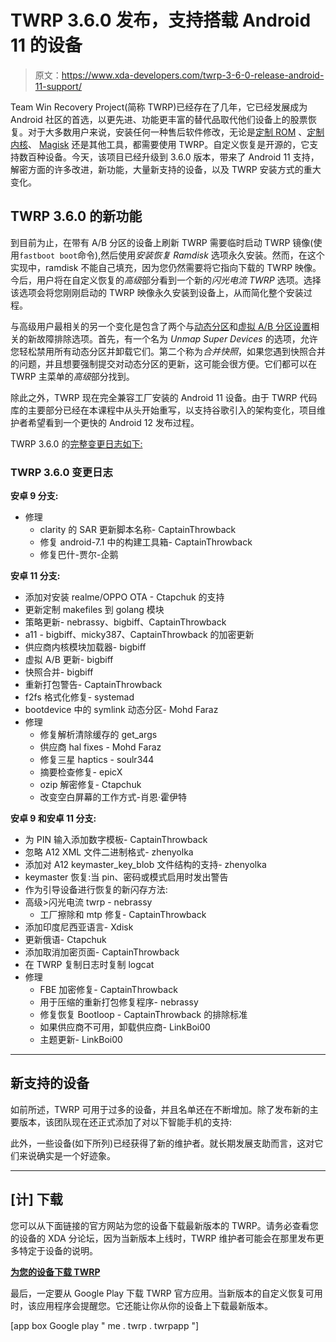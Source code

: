 # TWRP 3.6.0 发布，支持搭载 Android 11 的设备

> 原文：<https://www.xda-developers.com/twrp-3-6-0-release-android-11-support/>

Team Win Recovery Project(简称 TWRP)已经存在了几年，它已经发展成为 Android 社区的首选，以更先进、功能更丰富的替代品取代他们设备上的股票恢复。对于大多数用户来说，安装任何一种售后软件修改，无论是[定制 ROM](https://www.xda-developers.com/most-popular-custom-roms-android/) 、[定制内核](https://www.xda-developers.com/most-popular-custom-kernels-for-android/)、 [Magisk](https://www.xda-developers.com/how-to-install-magisk/) 还是其他工具，都需要使用 TWRP。自定义恢复是开源的，它支持数百种设备。今天，该项目已经升级到 3.6.0 版本，带来了 Android 11 支持，解密方面的许多改进，新功能，大量新支持的设备，以及 TWRP 安装方式的重大变化。

## TWRP 3.6.0 的新功能

到目前为止，在带有 A/B 分区的设备上刷新 TWRP 需要临时启动 TWRP 镜像(使用`fastboot boot`命令),然后使用*安装恢复 Ramdisk* 选项永久安装。然而，在这个实现中，ramdisk 不能自己填充，因为您仍然需要将它指向下载的 TWRP 映像。今后，用户将在自定义恢复的*高级*部分看到一个新的*闪光电流 TWRP* 选项。选择该选项会将您刚刚启动的 TWRP 映像永久安装到设备上，从而简化整个安装过程。

与高级用户最相关的另一个变化是包含了两个与[动态分区](https://www.xda-developers.com/android-q-dynamic-system-updates-project-treble/)和[虚拟 A/B 分区设置](https://www.xda-developers.com/google-virtual-ab-seamless-updates-android-11/)相关的新故障排除选项。首先，有一个名为 *Unmap Super Devices* 的选项，允许您轻松禁用所有动态分区并卸载它们。第二个称为*合并快照*，如果您遇到快照合并的问题，并且想要强制提交对动态分区的更新，这可能会很方便。它们都可以在 TWRP 主菜单的*高级*部分找到。

除此之外，TWRP 现在完全兼容工厂安装的 Android 11 设备。由于 TWRP 代码库的主要部分已经在本课程中从头开始重写，以支持谷歌引入的架构变化，项目维护者希望看到一个更快的 Android 12 发布过程。

TWRP 3.6.0 的[完整变更日志如下:](https://twrp.me/site/update/2021/11/28/twrp-3.6.0-released.html)

### TWRP 3.6.0 变更日志

**安卓 9 分支:**

*   修理
    *   clarity 的 SAR 更新脚本名称- CaptainThrowback
    *   修复 android-7.1 中的构建工具箱- CaptainThrowback
    *   修复巴什-贾尔-企鹅

**安卓 11 分支:**

*   添加对安装 realme/OPPO OTA - Ctapchuk 的支持
*   更新定制 makefiles 到 golang 模块
*   策略更新- nebrassy、bigbiff、CaptainThrowback
*   a11 - bigbiff、micky387、CaptainThrowback 的加密更新
*   供应商内核模块加载器- bigbiff
*   虚拟 A/B 更新- bigbiff
*   快照合并- bigbiff
*   重新打包警告- CaptainThrowback
*   f2fs 格式化修复- systemad
*   bootdevice 中的 symlink 动态分区- Mohd Faraz
*   修理
    *   修复解析清除缓存的 get_args
    *   供应商 hal fixes - Mohd Faraz
    *   修复三星 haptics - soulr344
    *   摘要检查修复- epicX
    *   ozip 解密修复- Ctapchuk
    *   改变空白屏幕的工作方式-肖恩·霍伊特

**安卓 9 和安卓 11 分支:**

*   为 PIN 输入添加数字模板- CaptainThrowback
*   忽略 A12 XML 文件二进制格式- zhenyolka
*   添加对 A12 keymaster_key_blob 文件结构的支持- zhenyolka
*   keymaster 恢复:当 pin、密码或模式启用时发出警告
*   作为引导设备进行恢复的新闪存方法:
*   高级>闪光电流 twrp - nebrassy
    *   工厂擦除和 mtp 修复- CaptainThrowback
*   添加印度尼西亚语言- Xdisk
*   更新俄语- Ctapchuk
*   添加取消加密页面- CaptainThrowback
*   在 TWRP 复制日志时复制 logcat
*   修理
    *   FBE 加密修复- CaptainThrowback
    *   用于压缩的重新打包修复程序- nebrassy
    *   修复恢复 Bootloop - CaptainThrowback 的排除标准
    *   如果供应商不可用，卸载供应商- LinkBoi00
    *   主题更新- LinkBoi00

* * *

## 新支持的设备

如前所述，TWRP 可用于过多的设备，并且名单还在不断增加。除了发布新的主要版本，该团队现在还正式添加了对以下智能手机的支持:

此外，一些设备(如下所列)已经获得了新的维护者。就长期发展支助而言，这对它们来说确实是一个好迹象。

* * *

## [计] 下载

您可以从下面链接的官方网站为您的设备下载最新版本的 TWRP。请务必查看您的设备的 XDA 分论坛，因为当新版本上线时，TWRP 维护者可能会在那里发布更多特定于设备的说明。

**[为您的设备下载 TWRP](https://twrp.me/Devices/)**

最后，一定要从 Google Play 下载 TWRP 官方应用。当新版本的自定义恢复可用时，该应用程序会提醒您。它还能让你从你的设备上下载最新版本。

[app box Google play " me . twrp . twrpapp "]